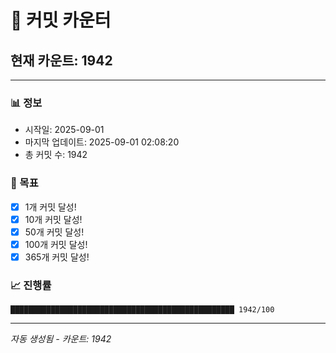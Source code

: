 # 🔢 커밋 카운터

## 현재 카운트: 1942

---

### 📊 정보
- 시작일: 2025-09-01
- 마지막 업데이트: 2025-09-01 02:08:20
- 총 커밋 수: 1942

### 🎯 목표
- [x] 1개 커밋 달성!
- [x] 10개 커밋 달성!
- [x] 50개 커밋 달성!
- [x] 100개 커밋 달성!
- [x] 365개 커밋 달성!

### 📈 진행률
```
██████████████████████████████████████████████████ 1942/100
```

---
*자동 생성됨 - 카운트: 1942*
